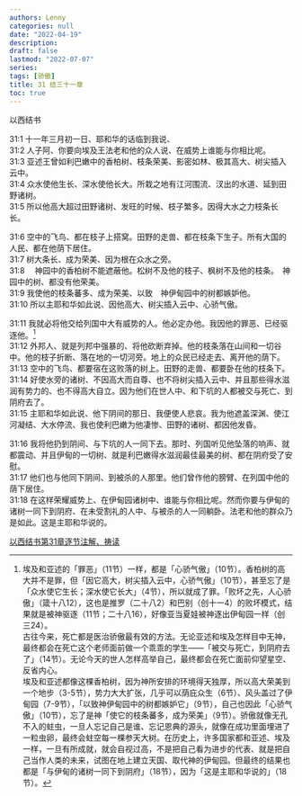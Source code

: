 ```yaml
---
authors: Lenny
categories: null
date: "2022-04-19"
description: 
draft: false
lastmod: "2022-07-07"
series:
tags: [骄傲]
title: 31 结三十一章
toc: true
---
```

以西结书
<!--more-->

31:1 十一年三月初一日、耶和华的话临到我说、  
31:2 人子阿、你要向埃及王法老和他的众人说、在威势上谁能与你相比呢。  
31:3 亚述王曾如利巴嫩中的香柏树、枝条荣美、影密如林、极其高大、树尖插入云中。  
31:4 众水使他生长、深水使他长大。所栽之地有江河围流、汊出的水道、延到田野诸树。  
31:5 所以他高大超过田野诸树、发旺的时候、枝子繁多。因得大水之力枝条长长。  

31:6 空中的飞鸟、都在枝子上搭窝。田野的走兽、都在枝条下生子。所有大国的人民、都在他荫下居住。  
31:7 树大条长、成为荣美、因为根在众水之旁。  
31:8 　神园中的香柏树不能遮蔽他。松树不及他的枝子、枫树不及他的枝条。　神园中的树、都没有他荣美。  
31:9 我使他的枝条蕃多、成为荣美、以致　神伊甸园中的树都嫉妒他。  
31:10 所以主耶和华如此说、因他高大、树尖插入云中、心骄气傲。  

31:11 我就必将他交给列国中大有威势的人。他必定办他。我因他的罪恶、已经驱逐他。[^1]  
31:12 外邦人、就是列邦中强暴的、将他砍断弃掉。他的枝条落在山间和一切谷中。他的枝子折断、落在地的一切河旁。地上的众民已经走去、离开他的荫下。  
31:13 空中的飞鸟、都要宿在这败落的树上。田野的走兽、都要卧在他的枝条下。  
31:14 好使水旁的诸树、不因高大而自尊、也不将树尖插入云中、并且那些得水滋润有势力的、也不得高大自立。因为他们在世人中、和下坑的人都被交与死亡、到阴府去了。  
31:15 主耶和华如此说、他下阴间的那日、我便使人悲哀。我为他遮盖深渊、使江河凝结、大水停流、我也使利巴嫩为他凄惨、田野的诸树、都因他发昏。  

31:16 我将他扔到阴间、与下坑的人一同下去。那时、列国听见他坠落的响声、就都震动、并且伊甸的一切树、就是利巴嫩得水滋润最佳最美的树、都在阴府受了安慰。  
31:17 他们也与他同下阴间、到被杀的人那里。他们曾作他的膀臂、在列国中他的荫下居住。  
31:18 在这样荣耀威势上、在伊甸园诸树中、谁能与你相比呢。然而你要与伊甸的诸树一同下到阴府、在未受割礼的人中、与被杀的人一同躺卧。法老和他的群众乃是如此。这是主耶和华说的。  

[^1]: 埃及和亚述的「罪恶」（11节）一样，都是「心骄气傲」（10节）。香柏树的高大并不是罪，但「因它高大，树尖插入云中，心骄气傲」（10节），甚至忘了是「众水使它生长；深水使它长大」（4节），所以就成了罪。「败坏之先，人心骄傲」（箴十八12），这也是推罗（二十八2）和巴别（创十一4）的败坏模式，结果就是被神驱逐（11节；二十八16），好像亚当夏娃被神逐出伊甸园一样（创三24）。  
古往今来，死亡都是医治骄傲最有效的方法。无论亚述和埃及怎样目中无神，最终都会在死亡这个老师面前做一个乖乖的学生——「被交与死亡，到阴府去了」（14节）。无论今天的世人怎样高举自己，最终都会在死亡面前仰望星空、反省内心。    
埃及和亚述都像这棵香柏树，因为神所安排的环境得天独厚，所以高大荣美到一个地步（3-5节），势力大大扩张，几乎可以荫庇众生（6节）、风头盖过了伊甸园（7-9节），「以致神伊甸园中的树都嫉妒它」（9节），自己也因此「心骄气傲」（10节），忘了是神「使它的枝条蕃多，成为荣美」（9节）。骄傲就像无孔不入的蛀虫，一旦人忘记自己是谁、忘记恩典的源头，就像在成功里面埋进了一粒虫卵，最终会蛀空每一棵参天大树。在历史上，许多国家都和亚述、埃及一样，一旦有所成就，就会自视过高，不是把自己看为进步的代表、就是把自己当作人类的未来，试图在地上建立天国、取代神的伊甸园。但最终的结果也都是「与伊甸的诸树一同下到阴府」（18节），因为「这是主耶和华说的」（18节）。  

[以西结书第31章逐节注解、祷读](https://cmcbiblereading.com/2016/08/30/%e4%bb%a5%e8%a5%bf%e7%bb%93%e4%b9%a6%e7%ac%ac31%e7%ab%a0%e9%80%90%e8%8a%82%e6%b3%a8%e8%a7%a3%e3%80%81%e7%a5%b7%e8%af%bb/)